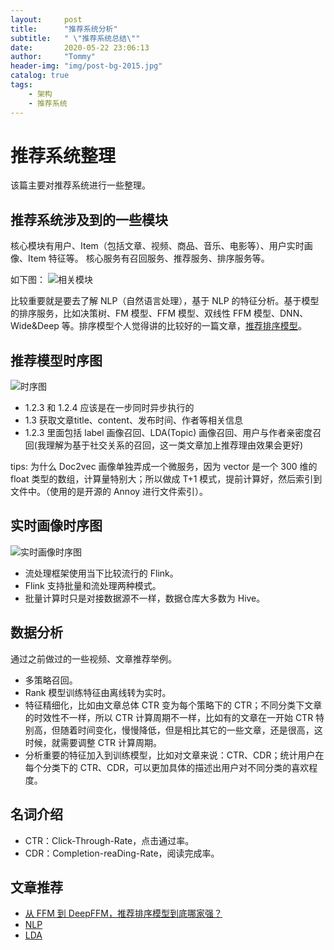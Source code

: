 ```yaml
---
layout:     post
title:      "推荐系统分析"
subtitle:   " \"推荐系统总结\""
date:       2020-05-22 23:06:13
author:     "Tommy"
header-img: "img/post-bg-2015.jpg"
catalog: true
tags:
    - 架构
    - 推荐系统
---
```

# 推荐系统整理
该篇主要对推荐系统进行一些整理。

## 推荐系统涉及到的一些模块
核心模块有用户、Item（包括文章、视频、商品、音乐、电影等）、用户实时画像、Item 特征等。
核心服务有召回服务、推荐服务、排序服务等。

如下图：
![相关模块](https://blog.tommyyang.cn/img/architecture/recommend-module.png)

比较重要就是要去了解 NLP（自然语言处理），基于 NLP 的特征分析。基于模型的排序服务，比如决策树、FM 模型、FFM 模型、双线性 FFM 模型、DNN、Wide&Deep 等。排序模型个人觉得讲的比较好的一篇文章，[推荐排序模型](https://www.infoq.cn/article/vKoKh_ZDXcWRh8fLSsRp)。

## 推荐模型时序图
![时序图](https://blog.tommyyang.cn/img/architecture/recommend-time.png)

- 1.2.3 和 1.2.4 应该是在一步同时异步执行的
- 1.3 获取文章title、content、发布时间、作者等相关信息
- 1.2.3 里面包括 label 画像召回、LDA(Topic) 画像召回、用户与作者亲密度召回(我理解为基于社交关系的召回，这一类文章加上推荐理由效果会更好)

tips: 为什么 Doc2vec 画像单独弄成一个微服务，因为 vector 是一个 300 维的 float 类型的数组，计算量特别大；所以做成 T+1 模式，提前计算好，然后索引到文件中。（使用的是开源的 Annoy 进行文件索引）。

## 实时画像时序图
![实时画像时序图](https://blog.tommyyang.cn/img/architecture/recommend-profile-time.png)

- 流处理框架使用当下比较流行的 Flink。
- Flink 支持批量和流处理两种模式。
- 批量计算时只是对接数据源不一样，数据仓库大多数为 Hive。

## 数据分析
通过之前做过的一些视频、文章推荐举例。

- 多策略召回。
- Rank 模型训练特征由离线转为实时。
- 特征精细化，比如由文章总体 CTR 变为每个策略下的 CTR；不同分类下文章的时效性不一样，所以 CTR 计算周期不一样，比如有的文章在一开始 CTR 特别高，但随着时间变化，慢慢降低，但是相比其它的一些文章，还是很高，这时候，就需要调整 CTR 计算周期。
- 分析重要的特征加入到训练模型，比如对文章来说：CTR、CDR；统计用户在每个分类下的 CTR、CDR，可以更加具体的描述出用户对不同分类的喜欢程度。

## 名词介绍
- CTR：Click-Through-Rate，点击通过率。
- CDR：Completion-reaDing-Rate，阅读完成率。

## 文章推荐
- [从 FFM 到 DeepFFM，推荐排序模型到底哪家强？](https://www.infoq.cn/article/vKoKh_ZDXcWRh8fLSsRp)
- [NLP](https://easyai.tech/ai-definition/nlp/)
- [LDA](https://www.hankcs.com/nlp/lda-java-introduction-and-implementation.html)










